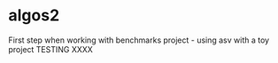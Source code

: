 # algos2
First step when working with benchmarks project - using asv with a toy project
TESTING  XXXX

